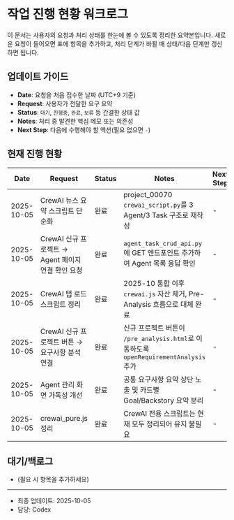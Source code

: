 # 작업 진행 현황 워크로그

이 문서는 사용자의 요청과 처리 상태를 한눈에 볼 수 있도록 정리한 요약본입니다. 새로운 요청이 들어오면 표에 항목을 추가하고, 처리 단계가 바뀔 때 상태/다음 단계만 갱신하면 됩니다.

## 업데이트 가이드
- **Date**: 요청을 처음 접수한 날짜 (UTC+9 기준)
- **Request**: 사용자가 전달한 요구 요약
- **Status**: `대기`, `진행중`, `완료`, `보류` 등 간결한 상태 값
- **Notes**: 처리 중 발견한 핵심 메모 또는 의존성
- **Next Step**: 다음에 수행해야 할 액션(필요 없으면 `-`)

## 현재 진행 현황
| Date       | Request                                          | Status   | Notes                                                         | Next Step |
|------------|--------------------------------------------------|----------|---------------------------------------------------------------|-----------|
| 2025-10-05 | CrewAI 뉴스 요약 스크립트 단순화                      | 완료     | project_00070 `crewai_script.py`를 3 Agent/3 Task 구조로 재작성 | -         |
| 2025-10-05 | CrewAI 신규 프로젝트 → Agent 페이지 연결 확인 요청 | 완료     | `agent_task_crud_api.py`에 GET 엔드포인트 추가하여 Agent 목록 응답 확인 | -         |
| 2025-10-05 | CrewAI 탭 로드 스크립트 정리                         | 완료     | 2025-10 통합 이후 `crewai.js` 자산 제거, Pre-Analysis 흐름으로 대체 완료 | -         |
| 2025-10-05 | CrewAI 신규 프로젝트 버튼 → 요구사항 분석 연결            | 완료     | 신규 프로젝트 버튼이 `/pre_analysis.html`로 이동하도록 `openRequirementAnalysis` 추가 | -         |
| 2025-10-05 | Agent 관리 화면 가독성 개선                         | 완료     | 공통 요구사항 요약 상단 노출 및 카드별 Goal/Backstory 요약 분리 | -         |
| 2025-10-05 | crewai_pure.js 정리                                 | 완료     | CrewAI 전용 스크립트는 현재 모두 정리되어 유지 불필요 | -         |

## 대기/백로그
- (필요 시 항목을 추가하세요)

---
- 최종 업데이트: 2025-10-05
- 담당: Codex


